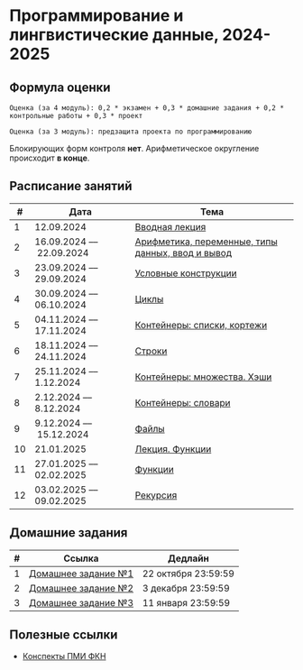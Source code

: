 # Программирование и лингвистические данные, 2024-2025

## Формула оценки

```
Оценка (за 4 модуль): 0,2 * экзамен + 0,3 * домашние задания + 0,2 * контрольные работы + 0,3 * проект
```
```
Оценка (за 3 модуль): предзащита проекта по программированию
```

Блокирующих форм контроля **нет**. Арифметическое округление происходит **в конце**.

## Расписание занятий

| # | Дата | Тема |
|-|-|-|
|1|12.09.2024| [Вводная лекция](lectures/lecture_intro.pdf) |
|2|16.09.2024 –– 22.09.2024| [Арифметика, переменные, типы данных, ввод и вывод](seminars/sem01_intro) |
|3|23.09.2024 –– 29.09.2024| [Условные конструкции](seminars/sem02_if) |
|4|30.09.2024 –– 06.10.2024| [Циклы](seminars/sem03_loop)|
|5|04.11.2024 –– 17.11.2024| [Контейнеры: списки, кортежи](seminars/sem_04_lists_tuples)|
|6|18.11.2024 –– 24.11.2024| [Строки](seminars/sem05_strings)|
|7|25.11.2024 –– 1.12.2024| [Контейнеры: множества. Хэши](seminars/sem06_hash_sets)|
|8|2.12.2024 –– 8.12.2024| [Контейнеры: словари](seminars/sem07_dicts)|
|9|9.12.2024 –– 15.12.2024| [Файлы](seminars/sem08_file_io)|
|10|21.01.2025| [Лекция. Функции](lectures/lecture_functions.pdf)|
|11|27.01.2025 –– 02.02.2025| [Функции](seminars/sem09_functions)|
|12|03.02.2025 –– 09.02.2025| [Рекурсия](seminars/sem_10_recursion)|

## Домашние задания

| # | Ссылка | Дедлайн |
|-|-|-|
|1| [Домашнее задание №1](https://official.contest.yandex.ru/contest/69263/problems/)| 22 октября 23:59:59 |
|2| [Домашнее задание №2](https://official.contest.yandex.ru/contest/71490/enter/)| 3 декабря 23:59:59 |
|3| [Домашнее задание №3](https://official.contest.yandex.ru/contest/72507/enter/) | 11 января 23:59:59 |

## Полезные ссылки

- [Конспекты ПМИ ФКН](https://disk.yandex.ru/i/BkcKilJkumcPV)
